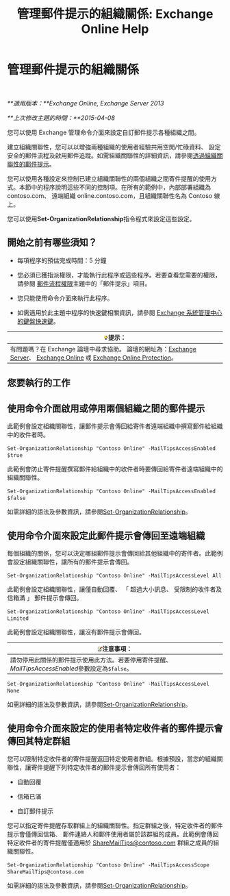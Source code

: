 ﻿---
title: '管理郵件提示的組織關係: Exchange Online Help'
TOCTitle: 管理郵件提示的組織關係
ms:assetid: 6e6b48ef-c41c-47ad-8063-66901765c2a5
ms:mtpsurl: https://technet.microsoft.com/zh-tw/library/JJ649324(v=EXCHG.150)
ms:contentKeyID: 50473453
ms.date: 05/23/2018
mtps_version: v=EXCHG.150
ms.translationtype: MT
---

# 管理郵件提示的組織關係

 

_**適用版本：**Exchange Online, Exchange Server 2013_

_**上次修改主題的時間：**2015-04-08_

您可以使用 Exchange 管理命令介面來設定自訂郵件提示各種組織之間。

建立組織關聯性，您可以以增強兩種組織的使用者經驗共用空閒/忙碌資料、 設定安全的郵件流程及啟用郵件追蹤。如需組織關聯性的詳細資訊，請參閱[透過組織關聯性的郵件提示](mailtips-over-organization-relationships-exchange-2013-help.md)。

您可以使用各種設定來控制已建立組織關聯性的兩個組織之間寄件提醒的使用方式。本節中的程序說明這些不同的控制項。在所有的範例中，內部部署組織為 contoso.com、 遠端組織 online.contoso.com，且組織關聯性名為 Contoso 線上。

您可以使用**Set-OrganizationRelationship**指令程式來設定這些設定。

## 開始之前有哪些須知？

  - 每項程序的預估完成時間：5 分鐘

  - 您必須已獲指派權限，才能執行此程序或這些程序。若要查看您需要的權限，請參閱 [郵件流程權限](mail-flow-permissions-exchange-2013-help.md)主題中的「郵件提示」項目。

  - 您只能使用命令介面來執行此程序。

  - 如需適用於此主題中程序的快速鍵相關資訊，請參閱 [Exchange 系統管理中心的鍵盤快速鍵](keyboard-shortcuts-in-the-exchange-admin-center-exchange-online-protection-help.md)。

<table>
<thead>
<tr class="header">
<th><img src="images/Bb124558.tip(EXCHG.150).gif" title="提示" alt="提示" />提示：</th>
</tr>
</thead>
<tbody>
<tr class="odd">
<td>有問題嗎？在 Exchange 論壇中尋求協助。 論壇的網址為：<a href="https://go.microsoft.com/fwlink/p/?linkid=60612">Exchange Server</a>、 <a href="https://go.microsoft.com/fwlink/p/?linkid=267542">Exchange Online</a> 或 <a href="https://go.microsoft.com/fwlink/p/?linkid=285351">Exchange Online Protection</a>。</td>
</tr>
</tbody>
</table>


## 您要執行的工作

## 使用命令介面啟用或停用兩個組織之間的郵件提示

此範例會設定組織關聯性，讓郵件提示會傳回給寄件者遠端組織中撰寫郵件給組織中的收件者時。

    Set-OrganizationRelationship "Contoso Online" -MailTipsAccessEnabled $true

此範例會防止寄件提醒撰寫郵件給組織中的收件者時要傳回給寄件者遠端組織中的組織關聯性。

    Set-OrganizationRelationship "Contoso Online" -MailTipsAccessEnabled $false

如需詳細的語法及參數資訊，請參閱[Set-OrganizationRelationship](https://technet.microsoft.com/zh-tw/library/ee332326\(v=exchg.150\))。

## 使用命令介面來設定此郵件提示會傳回至遠端組織

每個組織的關係，您可以決定哪組郵件提示會傳回給其他組織中的寄件者。此範例會設定組織關聯性，讓所有的郵件提示會傳回。

    Set-OrganizationRelationship "Contoso Online" -MailTipsAccessLevel All

此範例會設定組織關聯性，讓僅自動回覆、 「 超過大小訊息、 受限制的收件者及信箱滿 」 郵件提示會傳回。

    Set-OrganizationRelationship "Contoso Online" -MailTipsAccessLevel Limited

此範例會設定組織關聯性，讓沒有郵件提示會傳回。

<table>
<thead>
<tr class="header">
<th><img src="images/Bb124558.note(EXCHG.150).gif" title="注意事項" alt="注意事項" />注意事項：</th>
</tr>
</thead>
<tbody>
<tr class="odd">
<td>請勿停用此關係的郵件提示使用此方法。若要停用寄件提醒、 <em>MailTipsAccessEnabled</em>參數設定為<code>$false</code>。</td>
</tr>
</tbody>
</table>


    Set-OrganizationRelationship "Contoso Online" -MailTipsAccessLevel None

如需詳細的語法及參數資訊，請參閱[Set-OrganizationRelationship](https://technet.microsoft.com/zh-tw/library/ee332326\(v=exchg.150\))。

## 使用命令介面來設定的使用者特定收件者的郵件提示會傳回其特定群組

您可以限制特定收件者的寄件提醒返回特定使用者群組。根據預設，當您的組織關聯性，讓寄件提醒下列特定收件者的郵件提示會傳回所有使用者：

  - 自動回覆

  - 信箱已滿

  - 自訂郵件提示

您可以指定寄件提醒存取群組上的組織關聯性。指定群組之後，特定收件者的郵件提示會僅傳回信箱、 郵件連絡人和郵件使用者屬於該群組的成員。此範例會傳回特定收件者的寄件提醒僅適用於 ShareMailTips@contoso.com 群組之成員的組織關聯性。

    Set-OrganizationRelationship "Contoso Online" -MailTipsAccessScope ShareMailTips@contoso.com

如需詳細的語法及參數資訊，請參閱[Set-OrganizationRelationship](https://technet.microsoft.com/zh-tw/library/ee332326\(v=exchg.150\))。

